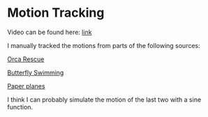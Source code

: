 # Motion Tracking

Video can be found here: [link](https://www.dropbox.com/s/0azmweey7wnxd5b/motiontracking_720p.mov?dl=0)

I manually tracked the motions from parts of the following sources:

[Orca Rescue](https://www.youtube.com/watch?v=-pRHO1psAYY
)

[Butterfly Swimming](https://www.youtube.com/watch?v=w6n_SrjLypA
)

[Paper planes](https://www.youtube.com/watch?v=-AZOcCdmEo4)

I think I can probably simulate the motion of the last two with a sine function.